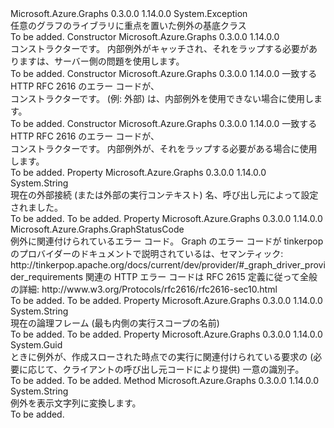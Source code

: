 <Type Name="GraphException" FullName="Microsoft.Azure.Graphs.GraphException">
  <TypeSignature Language="C#" Value="public class GraphException : Exception" />
  <TypeSignature Language="ILAsm" Value=".class public auto ansi serializable beforefieldinit GraphException extends System.Exception" />
  <TypeSignature Language="DocId" Value="T:Microsoft.Azure.Graphs.GraphException" />
  <TypeSignature Language="VB.NET" Value="Public Class GraphException&#xA;Inherits Exception" />
  <TypeSignature Language="F#" Value="type GraphException = class&#xA;    inherit Exception" />
  <AssemblyInfo>
    <AssemblyName>Microsoft.Azure.Graphs</AssemblyName>
    <AssemblyVersion>0.3.0.0</AssemblyVersion>
    <AssemblyVersion>1.14.0.0</AssemblyVersion>
  </AssemblyInfo>
  <Base>
    <BaseTypeName>System.Exception</BaseTypeName>
  </Base>
  <Interfaces />
  <Docs>
    <summary>
            任意のグラフのライブラリに重点を置いた例外の基底クラス
            </summary>
    <remarks>To be added.</remarks>
  </Docs>
  <Members>
    <Member MemberName=".ctor">
      <MemberSignature Language="C#" Value="public GraphException (Microsoft.Azure.Graphs.GraphException innerException, string message);" />
      <MemberSignature Language="ILAsm" Value=".method public hidebysig specialname rtspecialname instance void .ctor(class Microsoft.Azure.Graphs.GraphException innerException, string message) cil managed" />
      <MemberSignature Language="DocId" Value="M:Microsoft.Azure.Graphs.GraphException.#ctor(Microsoft.Azure.Graphs.GraphException,System.String)" />
      <MemberSignature Language="VB.NET" Value="Public Sub New (innerException As GraphException, message As String)" />
      <MemberSignature Language="F#" Value="new Microsoft.Azure.Graphs.GraphException : Microsoft.Azure.Graphs.GraphException * string -&gt; Microsoft.Azure.Graphs.GraphException" Usage="new Microsoft.Azure.Graphs.GraphException (innerException, message)" />
      <MemberType>Constructor</MemberType>
      <AssemblyInfo>
        <AssemblyName>Microsoft.Azure.Graphs</AssemblyName>
        <AssemblyVersion>0.3.0.0</AssemblyVersion>
        <AssemblyVersion>1.14.0.0</AssemblyVersion>
      </AssemblyInfo>
      <Parameters>
        <Parameter Name="innerException" Type="Microsoft.Azure.Graphs.GraphException" />
        <Parameter Name="message" Type="System.String" />
      </Parameters>
      <Docs>
        <param name="innerException"></param>
        <param name="message"></param>
        <summary>
            コンストラクターです。 内部例外がキャッチされ、それをラップする必要がありますは、サーバー側の問題を使用します。
            </summary>
        <remarks>To be added.</remarks>
      </Docs>
    </Member>
    <Member MemberName=".ctor">
      <MemberSignature Language="C#" Value="public GraphException (Microsoft.Azure.Graphs.GraphStatusCode errorCode, string message);" />
      <MemberSignature Language="ILAsm" Value=".method public hidebysig specialname rtspecialname instance void .ctor(valuetype Microsoft.Azure.Graphs.GraphStatusCode errorCode, string message) cil managed" />
      <MemberSignature Language="DocId" Value="M:Microsoft.Azure.Graphs.GraphException.#ctor(Microsoft.Azure.Graphs.GraphStatusCode,System.String)" />
      <MemberSignature Language="VB.NET" Value="Public Sub New (errorCode As GraphStatusCode, message As String)" />
      <MemberSignature Language="F#" Value="new Microsoft.Azure.Graphs.GraphException : Microsoft.Azure.Graphs.GraphStatusCode * string -&gt; Microsoft.Azure.Graphs.GraphException" Usage="new Microsoft.Azure.Graphs.GraphException (errorCode, message)" />
      <MemberType>Constructor</MemberType>
      <AssemblyInfo>
        <AssemblyName>Microsoft.Azure.Graphs</AssemblyName>
        <AssemblyVersion>0.3.0.0</AssemblyVersion>
        <AssemblyVersion>1.14.0.0</AssemblyVersion>
      </AssemblyInfo>
      <Parameters>
        <Parameter Name="errorCode" Type="Microsoft.Azure.Graphs.GraphStatusCode" />
        <Parameter Name="message" Type="System.String" />
      </Parameters>
      <Docs>
        <param name="errorCode">一致する HTTP RFC 2616 のエラー コードが、</param>
        <param name="message"></param>
        <summary>
            コンストラクターです。 (例: 外部) は、内部例外を使用できない場合に使用します。
            </summary>
        <remarks>To be added.</remarks>
      </Docs>
    </Member>
    <Member MemberName=".ctor">
      <MemberSignature Language="C#" Value="public GraphException (Microsoft.Azure.Graphs.GraphStatusCode errorCode, Exception innerException, string message);" />
      <MemberSignature Language="ILAsm" Value=".method public hidebysig specialname rtspecialname instance void .ctor(valuetype Microsoft.Azure.Graphs.GraphStatusCode errorCode, class System.Exception innerException, string message) cil managed" />
      <MemberSignature Language="DocId" Value="M:Microsoft.Azure.Graphs.GraphException.#ctor(Microsoft.Azure.Graphs.GraphStatusCode,System.Exception,System.String)" />
      <MemberSignature Language="VB.NET" Value="Public Sub New (errorCode As GraphStatusCode, innerException As Exception, message As String)" />
      <MemberSignature Language="F#" Value="new Microsoft.Azure.Graphs.GraphException : Microsoft.Azure.Graphs.GraphStatusCode * Exception * string -&gt; Microsoft.Azure.Graphs.GraphException" Usage="new Microsoft.Azure.Graphs.GraphException (errorCode, innerException, message)" />
      <MemberType>Constructor</MemberType>
      <AssemblyInfo>
        <AssemblyName>Microsoft.Azure.Graphs</AssemblyName>
        <AssemblyVersion>0.3.0.0</AssemblyVersion>
        <AssemblyVersion>1.14.0.0</AssemblyVersion>
      </AssemblyInfo>
      <Parameters>
        <Parameter Name="errorCode" Type="Microsoft.Azure.Graphs.GraphStatusCode" />
        <Parameter Name="innerException" Type="System.Exception" />
        <Parameter Name="message" Type="System.String" />
      </Parameters>
      <Docs>
        <param name="errorCode">一致する HTTP RFC 2616 のエラー コードが、</param>
        <param name="innerException"></param>
        <param name="message"></param>
        <summary>
            コンストラクターです。 内部例外が、それをラップする必要がある場合に使用します。
            </summary>
        <remarks>To be added.</remarks>
      </Docs>
    </Member>
    <Member MemberName="Context">
      <MemberSignature Language="C#" Value="public string Context { get; set; }" />
      <MemberSignature Language="ILAsm" Value=".property instance string Context" />
      <MemberSignature Language="DocId" Value="P:Microsoft.Azure.Graphs.GraphException.Context" />
      <MemberSignature Language="VB.NET" Value="Public Property Context As String" />
      <MemberSignature Language="F#" Value="member this.Context : string with get, set" Usage="Microsoft.Azure.Graphs.GraphException.Context" />
      <MemberType>Property</MemberType>
      <AssemblyInfo>
        <AssemblyName>Microsoft.Azure.Graphs</AssemblyName>
        <AssemblyVersion>0.3.0.0</AssemblyVersion>
        <AssemblyVersion>1.14.0.0</AssemblyVersion>
      </AssemblyInfo>
      <ReturnValue>
        <ReturnType>System.String</ReturnType>
      </ReturnValue>
      <Docs>
        <summary>
            現在の外部接続 (または外部の実行コンテキスト) 名、呼び出し元によって設定されました。
            </summary>
        <value>To be added.</value>
        <remarks>To be added.</remarks>
      </Docs>
    </Member>
    <Member MemberName="ErrorCode">
      <MemberSignature Language="C#" Value="public Microsoft.Azure.Graphs.GraphStatusCode ErrorCode { get; set; }" />
      <MemberSignature Language="ILAsm" Value=".property instance valuetype Microsoft.Azure.Graphs.GraphStatusCode ErrorCode" />
      <MemberSignature Language="DocId" Value="P:Microsoft.Azure.Graphs.GraphException.ErrorCode" />
      <MemberSignature Language="VB.NET" Value="Public Property ErrorCode As GraphStatusCode" />
      <MemberSignature Language="F#" Value="member this.ErrorCode : Microsoft.Azure.Graphs.GraphStatusCode with get, set" Usage="Microsoft.Azure.Graphs.GraphException.ErrorCode" />
      <MemberType>Property</MemberType>
      <AssemblyInfo>
        <AssemblyName>Microsoft.Azure.Graphs</AssemblyName>
        <AssemblyVersion>0.3.0.0</AssemblyVersion>
        <AssemblyVersion>1.14.0.0</AssemblyVersion>
      </AssemblyInfo>
      <ReturnValue>
        <ReturnType>Microsoft.Azure.Graphs.GraphStatusCode</ReturnType>
      </ReturnValue>
      <Docs>
        <summary>
            例外に関連付けられているエラー コード。
            Graph のエラー コードが tinkerpop のプロバイダーのドキュメントで説明されているは、セマンティック: http://tinkerpop.apache.org/docs/current/dev/provider/#_graph_driver_provider_requirements 関連の HTTP エラー コードは RFC 2615 定義に従って全般の詳細: http://www.w3.org/Protocols/rfc2616/rfc2616-sec10.html
            </summary>
        <value>To be added.</value>
        <remarks>To be added.</remarks>
      </Docs>
    </Member>
    <Member MemberName="Frame">
      <MemberSignature Language="C#" Value="public string Frame { get; set; }" />
      <MemberSignature Language="ILAsm" Value=".property instance string Frame" />
      <MemberSignature Language="DocId" Value="P:Microsoft.Azure.Graphs.GraphException.Frame" />
      <MemberSignature Language="VB.NET" Value="Public Property Frame As String" />
      <MemberSignature Language="F#" Value="member this.Frame : string with get, set" Usage="Microsoft.Azure.Graphs.GraphException.Frame" />
      <MemberType>Property</MemberType>
      <AssemblyInfo>
        <AssemblyName>Microsoft.Azure.Graphs</AssemblyName>
        <AssemblyVersion>0.3.0.0</AssemblyVersion>
        <AssemblyVersion>1.14.0.0</AssemblyVersion>
      </AssemblyInfo>
      <ReturnValue>
        <ReturnType>System.String</ReturnType>
      </ReturnValue>
      <Docs>
        <summary>
            現在の論理フレーム (最も内側の実行スコープの名前)
            </summary>
        <value>To be added.</value>
        <remarks>To be added.</remarks>
      </Docs>
    </Member>
    <Member MemberName="RequestId">
      <MemberSignature Language="C#" Value="public Guid RequestId { get; set; }" />
      <MemberSignature Language="ILAsm" Value=".property instance valuetype System.Guid RequestId" />
      <MemberSignature Language="DocId" Value="P:Microsoft.Azure.Graphs.GraphException.RequestId" />
      <MemberSignature Language="VB.NET" Value="Public Property RequestId As Guid" />
      <MemberSignature Language="F#" Value="member this.RequestId : Guid with get, set" Usage="Microsoft.Azure.Graphs.GraphException.RequestId" />
      <MemberType>Property</MemberType>
      <AssemblyInfo>
        <AssemblyName>Microsoft.Azure.Graphs</AssemblyName>
        <AssemblyVersion>0.3.0.0</AssemblyVersion>
        <AssemblyVersion>1.14.0.0</AssemblyVersion>
      </AssemblyInfo>
      <ReturnValue>
        <ReturnType>System.Guid</ReturnType>
      </ReturnValue>
      <Docs>
        <summary>
            ときに例外が、作成スローされた時点での実行に関連付けられている要求の (必要に応じて、クライアントの呼び出し元コードにより提供) 一意の識別子。
            </summary>
        <value>To be added.</value>
        <remarks>To be added.</remarks>
      </Docs>
    </Member>
    <Member MemberName="ToString">
      <MemberSignature Language="C#" Value="public override string ToString ();" />
      <MemberSignature Language="ILAsm" Value=".method public hidebysig virtual instance string ToString() cil managed" />
      <MemberSignature Language="DocId" Value="M:Microsoft.Azure.Graphs.GraphException.ToString" />
      <MemberSignature Language="VB.NET" Value="Public Overrides Function ToString () As String" />
      <MemberSignature Language="F#" Value="override this.ToString : unit -&gt; string" Usage="graphException.ToString " />
      <MemberType>Method</MemberType>
      <AssemblyInfo>
        <AssemblyName>Microsoft.Azure.Graphs</AssemblyName>
        <AssemblyVersion>0.3.0.0</AssemblyVersion>
        <AssemblyVersion>1.14.0.0</AssemblyVersion>
      </AssemblyInfo>
      <ReturnValue>
        <ReturnType>System.String</ReturnType>
      </ReturnValue>
      <Parameters />
      <Docs>
        <summary>
            例外を表示文字列に変換します。
            </summary>
        <returns />
        <remarks>To be added.</remarks>
      </Docs>
    </Member>
  </Members>
</Type>